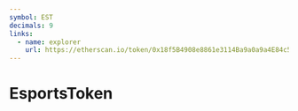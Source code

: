 ```yaml
---
symbol: EST
decimals: 9
links:
  - name: explorer
    url: https://etherscan.io/token/0x18f5B4908e8861e3114Ba9a0a9a4E84c5F180Cc0
---
```


# EsportsToken
